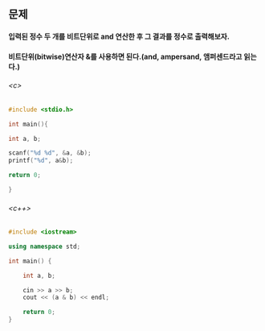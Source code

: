 
## 문제
#### 입력된 정수 두 개를 비트단위로 and 연산한 후 그 결과를 정수로 출력해보자.
#### 비트단위(bitwise)연산자 &를 사용하면 된다.(and, ampersand, 앰퍼센드라고 읽는다.)

###### \<c\>
```c
#include <stdio.h>

int main(){

int a, b;

scanf("%d %d", &a, &b);
printf("%d", a&b);

return 0;

}
```

###### \<c++\>
```c++
#include <iostream>

using namespace std;

int main() {

	int a, b;

	cin >> a >> b;
	cout << (a & b) << endl;

	return 0;
}
```
